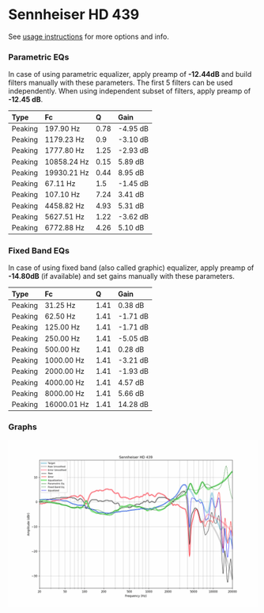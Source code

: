# Sennheiser HD 439
See [usage instructions](https://github.com/jaakkopasanen/AutoEq#usage) for more options and info.

### Parametric EQs
In case of using parametric equalizer, apply preamp of **-12.44dB** and build filters manually
with these parameters. The first 5 filters can be used independently.
When using independent subset of filters, apply preamp of **-12.45 dB**.

| Type    | Fc          |    Q | Gain     |
|:--------|:------------|:-----|:---------|
| Peaking | 197.90 Hz   | 0.78 | -4.95 dB |
| Peaking | 1179.23 Hz  | 0.9  | -3.10 dB |
| Peaking | 1777.80 Hz  | 1.25 | -2.93 dB |
| Peaking | 10858.24 Hz | 0.15 | 5.89 dB  |
| Peaking | 19930.21 Hz | 0.44 | 8.95 dB  |
| Peaking | 67.11 Hz    | 1.5  | -1.45 dB |
| Peaking | 107.10 Hz   | 7.24 | 3.41 dB  |
| Peaking | 4458.82 Hz  | 4.93 | 5.31 dB  |
| Peaking | 5627.51 Hz  | 1.22 | -3.62 dB |
| Peaking | 6772.88 Hz  | 4.26 | 5.10 dB  |

### Fixed Band EQs
In case of using fixed band (also called graphic) equalizer, apply preamp of **-14.80dB**
(if available) and set gains manually with these parameters.

| Type    | Fc          |    Q | Gain     |
|:--------|:------------|:-----|:---------|
| Peaking | 31.25 Hz    | 1.41 | 0.38 dB  |
| Peaking | 62.50 Hz    | 1.41 | -1.71 dB |
| Peaking | 125.00 Hz   | 1.41 | -1.71 dB |
| Peaking | 250.00 Hz   | 1.41 | -5.05 dB |
| Peaking | 500.00 Hz   | 1.41 | 0.28 dB  |
| Peaking | 1000.00 Hz  | 1.41 | -3.21 dB |
| Peaking | 2000.00 Hz  | 1.41 | -1.93 dB |
| Peaking | 4000.00 Hz  | 1.41 | 4.57 dB  |
| Peaking | 8000.00 Hz  | 1.41 | 5.66 dB  |
| Peaking | 16000.01 Hz | 1.41 | 14.28 dB |

### Graphs
![](./Sennheiser%20HD%20439.png)